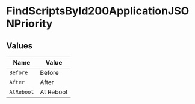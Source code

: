 # FindScriptsById200ApplicationJSONPriority


## Values

| Name       | Value      |
| ---------- | ---------- |
| `Before`   | Before     |
| `After`    | After      |
| `AtReboot` | At Reboot  |